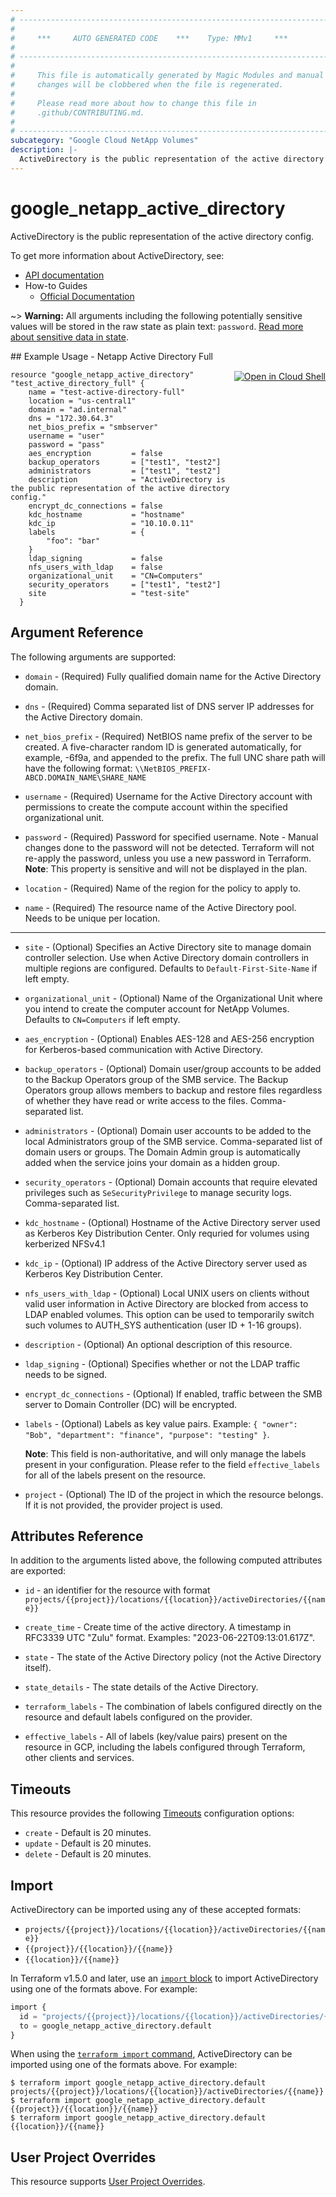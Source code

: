 ```yaml
---
# ----------------------------------------------------------------------------
#
#     ***     AUTO GENERATED CODE    ***    Type: MMv1     ***
#
# ----------------------------------------------------------------------------
#
#     This file is automatically generated by Magic Modules and manual
#     changes will be clobbered when the file is regenerated.
#
#     Please read more about how to change this file in
#     .github/CONTRIBUTING.md.
#
# ----------------------------------------------------------------------------
subcategory: "Google Cloud NetApp Volumes"
description: |-
  ActiveDirectory is the public representation of the active directory config.
---
```


# google_netapp_active_directory

ActiveDirectory is the public representation of the active directory config.


To get more information about ActiveDirectory, see:

* [API documentation](https://cloud.google.com/netapp/volumes/docs/reference/rest/v1/projects.locations.activeDirectories)
* How-to Guides
    * [Official Documentation](https://cloud.google.com/netapp/volumes/docs/configure-and-use/active-directory/about-ad)

~> **Warning:** All arguments including the following potentially sensitive
values will be stored in the raw state as plain text: `password`.
[Read more about sensitive data in state](https://www.terraform.io/language/state/sensitive-data).

<div class = "oics-button" style="float: right; margin: 0 0 -15px">
  <a href="https://console.cloud.google.com/cloudshell/open?cloudshell_git_repo=https%3A%2F%2Fgithub.com%2Fterraform-google-modules%2Fdocs-examples.git&cloudshell_image=gcr.io%2Fcloudshell-images%2Fcloudshell%3Alatest&cloudshell_print=.%2Fmotd&cloudshell_tutorial=.%2Ftutorial.md&cloudshell_working_dir=netapp_active_directory_full&open_in_editor=main.tf" target="_blank">
    <img alt="Open in Cloud Shell" src="//gstatic.com/cloudssh/images/open-btn.svg" style="max-height: 44px; margin: 32px auto; max-width: 100%;">
  </a>
</div>
## Example Usage - Netapp Active Directory Full


```hcl
resource "google_netapp_active_directory" "test_active_directory_full" {
    name = "test-active-directory-full"
    location = "us-central1"
    domain = "ad.internal"
    dns = "172.30.64.3"
    net_bios_prefix = "smbserver"
    username = "user"
    password = "pass"
    aes_encryption         = false
    backup_operators       = ["test1", "test2"]
    administrators         = ["test1", "test2"]
    description            = "ActiveDirectory is the public representation of the active directory config."
    encrypt_dc_connections = false
    kdc_hostname           = "hostname"
    kdc_ip                 = "10.10.0.11"
    labels                 = { 
        "foo": "bar"
    }
    ldap_signing           = false
    nfs_users_with_ldap    = false
    organizational_unit    = "CN=Computers"
    security_operators     = ["test1", "test2"]
    site                   = "test-site"
  }
```

## Argument Reference

The following arguments are supported:


* `domain` -
  (Required)
  Fully qualified domain name for the Active Directory domain.

* `dns` -
  (Required)
  Comma separated list of DNS server IP addresses for the Active Directory domain.

* `net_bios_prefix` -
  (Required)
  NetBIOS name prefix of the server to be created.
  A five-character random ID is generated automatically, for example, -6f9a, and appended to the prefix. The full UNC share path will have the following format:
  `\\NetBIOS_PREFIX-ABCD.DOMAIN_NAME\SHARE_NAME`

* `username` -
  (Required)
  Username for the Active Directory account with permissions to create the compute account within the specified organizational unit.

* `password` -
  (Required)
  Password for specified username. Note - Manual changes done to the password will not be detected. Terraform will not re-apply the password, unless you use a new password in Terraform.
  **Note**: This property is sensitive and will not be displayed in the plan.

* `location` -
  (Required)
  Name of the region for the policy to apply to.

* `name` -
  (Required)
  The resource name of the Active Directory pool. Needs to be unique per location.


- - -


* `site` -
  (Optional)
  Specifies an Active Directory site to manage domain controller selection.
  Use when Active Directory domain controllers in multiple regions are configured. Defaults to `Default-First-Site-Name` if left empty.

* `organizational_unit` -
  (Optional)
  Name of the Organizational Unit where you intend to create the computer account for NetApp Volumes.
  Defaults to `CN=Computers` if left empty.

* `aes_encryption` -
  (Optional)
  Enables AES-128 and AES-256 encryption for Kerberos-based communication with Active Directory.

* `backup_operators` -
  (Optional)
  Domain user/group accounts to be added to the Backup Operators group of the SMB service. The Backup Operators group allows members to backup and restore files regardless of whether they have read or write access to the files. Comma-separated list.

* `administrators` -
  (Optional)
  Domain user accounts to be added to the local Administrators group of the SMB service. Comma-separated list of domain users or groups. The Domain Admin group is automatically added when the service joins your domain as a hidden group.

* `security_operators` -
  (Optional)
  Domain accounts that require elevated privileges such as `SeSecurityPrivilege` to manage security logs. Comma-separated list.

* `kdc_hostname` -
  (Optional)
  Hostname of the Active Directory server used as Kerberos Key Distribution Center. Only requried for volumes using kerberized NFSv4.1

* `kdc_ip` -
  (Optional)
  IP address of the Active Directory server used as Kerberos Key Distribution Center.

* `nfs_users_with_ldap` -
  (Optional)
  Local UNIX users on clients without valid user information in Active Directory are blocked from access to LDAP enabled volumes.
  This option can be used to temporarily switch such volumes to AUTH_SYS authentication (user ID + 1-16 groups).

* `description` -
  (Optional)
  An optional description of this resource.

* `ldap_signing` -
  (Optional)
  Specifies whether or not the LDAP traffic needs to be signed.

* `encrypt_dc_connections` -
  (Optional)
  If enabled, traffic between the SMB server to Domain Controller (DC) will be encrypted.

* `labels` -
  (Optional)
  Labels as key value pairs. Example: `{ "owner": "Bob", "department": "finance", "purpose": "testing" }`.

  **Note**: This field is non-authoritative, and will only manage the labels present in your configuration.
  Please refer to the field `effective_labels` for all of the labels present on the resource.

* `project` - (Optional) The ID of the project in which the resource belongs.
    If it is not provided, the provider project is used.


## Attributes Reference

In addition to the arguments listed above, the following computed attributes are exported:

* `id` - an identifier for the resource with format `projects/{{project}}/locations/{{location}}/activeDirectories/{{name}}`

* `create_time` -
  Create time of the active directory. A timestamp in RFC3339 UTC "Zulu" format. Examples: "2023-06-22T09:13:01.617Z".

* `state` -
  The state of the Active Directory policy (not the Active Directory itself).

* `state_details` -
  The state details of the Active Directory.

* `terraform_labels` -
  The combination of labels configured directly on the resource
   and default labels configured on the provider.

* `effective_labels` -
  All of labels (key/value pairs) present on the resource in GCP, including the labels configured through Terraform, other clients and services.


## Timeouts

This resource provides the following
[Timeouts](https://developer.hashicorp.com/terraform/plugin/sdkv2/resources/retries-and-customizable-timeouts) configuration options:

- `create` - Default is 20 minutes.
- `update` - Default is 20 minutes.
- `delete` - Default is 20 minutes.

## Import


ActiveDirectory can be imported using any of these accepted formats:

* `projects/{{project}}/locations/{{location}}/activeDirectories/{{name}}`
* `{{project}}/{{location}}/{{name}}`
* `{{location}}/{{name}}`


In Terraform v1.5.0 and later, use an [`import` block](https://developer.hashicorp.com/terraform/language/import) to import ActiveDirectory using one of the formats above. For example:

```tf
import {
  id = "projects/{{project}}/locations/{{location}}/activeDirectories/{{name}}"
  to = google_netapp_active_directory.default
}
```

When using the [`terraform import` command](https://developer.hashicorp.com/terraform/cli/commands/import), ActiveDirectory can be imported using one of the formats above. For example:

```
$ terraform import google_netapp_active_directory.default projects/{{project}}/locations/{{location}}/activeDirectories/{{name}}
$ terraform import google_netapp_active_directory.default {{project}}/{{location}}/{{name}}
$ terraform import google_netapp_active_directory.default {{location}}/{{name}}
```

## User Project Overrides

This resource supports [User Project Overrides](https://registry.terraform.io/providers/hashicorp/google/latest/docs/guides/provider_reference#user_project_override).
